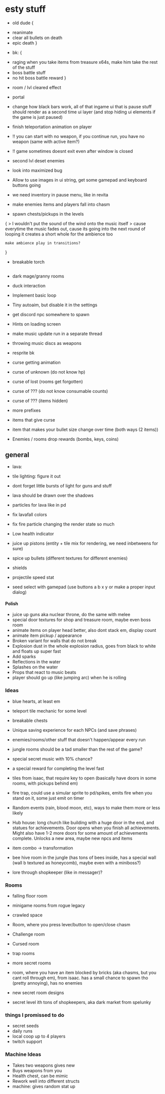# esty stuff

* old dude {
 + reanimate 
 + clear all bullets on death
 + epic death 
}

* bk: {
 + raging when you take items from treasure x64s, make him take the rest of the stuff
 + boss battle stuff
 + no hit boss battle reward
}

* room / lvl cleared effect
* portal

* change how black bars work, all of that ingame ui that is pause stuff should render as a second time ui layer (and stop hiding ui elements if the game is just paused)
* finish teleportation animation on player

* !! you can start with no weapon, if you continue run, you have no weapon (same with active item?)
* !! game sometimes doesnt exit even after window is closed

* second lvl deset enemies

* look into maximized bug
* Allow to use images in ui string, get some gamepad and keyboard buttons going
* we need inventory in pause menu, like in revita
* make enemies items and players fall into chasm
* spawn chests/pickups in the levels

{
    > I wouldn't put the sound of the wind onto the music itself
    > cause everytime the music fades out, cause its going into the next round of looping it creates a short whole for the ambience too
    
    make ambience play in transitions?
}

* breakable torch

##


* dark mage/granny rooms

* duck interaction
* Implement basic loop
* Tiny autoaim, but disable it in the settings
* get discord npc somewhere to spawn
* Hints on loading screen  
* make music update run in a separate thread
* throwing music discs as weapons
* resprite bk
* curse getting animation

* curse of unknown (do not know hp)
* curse of lost (rooms get forgotten)   
* curse of ??? (do not know consumable counts)
* curse of ??? (items hidden)
* more prefixes

* items that give curse
* item that makes your bullet size change over time (both ways (2 items))

* Enemies / rooms drop rewards (bombs, keys, coins)

## general

+ lava:
 * tile lighting: figure it out
 * dont forget little bursts of light for guns and stuff
 * lava should be drawn over the shadows
 * particles for lava like in pd
 * fix lavafall colors
 * fix fire particle changing the render state so much

* Low health indicator
* juice up pistons (entity + tile mix for rendering, we need inbetweens for sure)
* spice up bullets (different textures for different enemies)
* shields

* projectile speed stat
* seed select with gamepad (use buttons a b x y or make a proper input dialog)

#### Polish

* juice up guns aka nuclear throne, do the same with melee
* special door textures for shop and treasure room, maybe even boss room 
* animate items on player head better, also dont stack em, display count 
* animate item pickup / appearance
* Broken variant for walls that do not break
* Explosion dust in the whole explosion radius, goes from black to white and floats up super fast
* Add sparks
* Reflections in the water
* Splashes on the water
* Props that react to music beats
* player should go up (like jumping arc) when he is rolling

### Ideas

* blue hearts, at least em

* teleport tile mechanic for some level
* breakable chests
* Unique saving experience for each NPCs (and save phrases)
* enemies/rooms/other stuff that doesn't happen/appear every run

* jungle rooms should be a tad smaller than the rest of the game?
* special secret music with 10% chance?
* a special reward for completing the level fast

* tiles from isaac, that require key to open (basically have doors in some rooms, with pickups behind em)
* fire trap, could use a simular sprite to pd/spikes, emits fire when you stand on it, some just emit on timer
* Random events (rain, blood moon, etc), ways to make them more or less likely
* Hub house: long church like building with a huge door in the end, and statues for achievements. Door opens when you finish all achievements. Might also have 1-2 more doors for some amount of achievements complete. Unlocks a new area, maybe new npcs and items
* item combo -> transformation
* bee hive room in the jungle (has tons of bees inside, has a special wall (wall b textured as honeycomb), maybe even with a miniboss?)
* lore through shopkeeper (like in messager)?

### Rooms

* falling floor room
* minigame rooms from rogue legacy
* crawled space
* Room, where you press lever/button to open/close chasm
* Challenge room
* Cursed room
* trap rooms
* more secret rooms
* room, where you have an item blocked by bricks (aka chasms, but you cant roll through em), from isaac. has a small chance to spawn tho (pretty annoying), has no enemies
* new secret room designs

* secret level ith tons of shopkeepers, aka dark market from spelunky

### things I promissed to do

* secret seeds
* daily runs
* local coop up to 4 players
* twitch support

### Machine Ideas

* Takes two weapons gives new 
* Buys weapons from you
* Health chest, can be mimic 
* Rework well into different structs
* machine: gives random stat up
